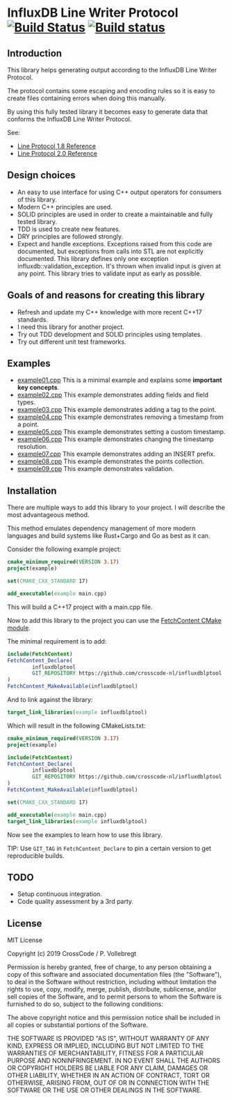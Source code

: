 # InfluxDB Line Writer Protocol [![Build Status](https://travis-ci.com/crosscode-nl/influxdblptool.svg?branch=master)](https://travis-ci.com/crosscode-nl/influxdblptool) [![Build status](https://ci.appveyor.com/api/projects/status/eje2c2beookmn93b?svg=true)](https://ci.appveyor.com/project/crosscode-nl/influxdblptool)

## Introduction

This library helps generating output according to the InfluxDB Line Writer Protocol.   

The protocol contains some escaping and encoding rules so it is easy to create files containing errors when doing this manually.

By using this fully tested library it becomes easy to generate data that conforms the InfluxDB Line Writer Protocol.   

See:
* [Line Protocol 1.8 Reference](https://docs.influxdata.com/influxdb/v1.8/write_protocols/line_protocol_reference/)
* [Line Protocol 2.0 Reference](https://v2.docs.influxdata.com/v2.0/reference/syntax/line-protocol/)

## Design choices

* An easy to use interface for using C++ output operators for consumers of this library.
* Modern C++ principles are used. 
* SOLID principles are used in order to create a maintainable and fully tested library.
* TDD is used to create new features.
* DRY principles are followed strongly.
* Expect and handle exceptions. Exceptions raised from this code are documented, but exceptions from calls into STL are
  not explicitly documented. This library defines only one exception influxdb::validation_exception. It's thrown when
  invalid input is given at any point. This library tries to validate input as early as possible. 

## Goals of and reasons for creating this library

* Refresh and update my C++ knowledge with more recent C++17 standards.
* I need this library for another project.
* Try out TDD development and SOLID principles using templates.
* Try out different unit test frameworks. 

## Examples

* [example01.cpp](examples/example01.cpp) This is a minimal example and explains some **important key concepts**.
* [example02.cpp](examples/example02.cpp) This example demonstrates adding fields and field types.  
* [example03.cpp](examples/example03.cpp) This example demonstrates adding a tag to the point.
* [example04.cpp](examples/example04.cpp) This example demonstrates removing a timestamp from a point.
* [example05.cpp](examples/example05.cpp) This example demonstrates setting a custom timestamp.
* [example06.cpp](examples/example06.cpp) This example demonstrates changing the timestamp resolution.
* [example07.cpp](examples/example07.cpp) This example demonstrates adding an INSERT prefix.
* [example08.cpp](examples/example08.cpp) This example demonstrates the points collection.
* [example09.cpp](examples/example09.cpp) This example demonstrates validation. 

## Installation

There are multiple ways to add this library to your project. I will describe the most advantageous method. 

This method emulates dependency management of more modern 
languages and build systems like Rust+Cargo and Go as best as it can.

Consider the following example project: 

```cmake
cmake_minimum_required(VERSION 3.17)
project(example)

set(CMAKE_CXX_STANDARD 17)

add_executable(example main.cpp)
```

This will build a C++17 project with a main.cpp file.

Now to add this library to the project you can use the [FetchContent CMake module](https://cmake.org/cmake/help/v3.18/module/FetchContent.html). 

The minimal requirement is to add: 

```cmake
include(FetchContent)
FetchContent_Declare(
        influxdblptool
        GIT_REPOSITORY https://github.com/crosscode-nl/influxdblptool
)
FetchContent_MakeAvailable(influxdblptool)
```

And to link against the library: 

```cmake
target_link_libraries(example influxdblptool)
```

Which will result in the following CMakeLists.txt:

```cmake
cmake_minimum_required(VERSION 3.17)
project(example)

include(FetchContent)
FetchContent_Declare(
        influxdblptool
        GIT_REPOSITORY https://github.com/crosscode-nl/influxdblptool
)
FetchContent_MakeAvailable(influxdblptool)

set(CMAKE_CXX_STANDARD 17)

add_executable(example main.cpp)
target_link_libraries(example influxdblptool)
```

Now see the examples to learn how to use this library.

TIP: Use `GIT_TAG` in `FetchContent_Declare` to pin a certain version to get reproducible builds.

## TODO

* Setup continuous integration.
* Code quality assessment by a 3rd party.

## License

MIT License

Copyright (c) 2019 CrossCode / P. Vollebregt

Permission is hereby granted, free of charge, to any person obtaining a copy of this software and associated documentation files (the "Software"), to deal in the Software without restriction, including without limitation the rights to use, copy, modify, merge, publish, distribute, sublicense, and/or sell copies of the Software, and to permit persons to whom the Software is furnished to do so, subject to the following conditions:

The above copyright notice and this permission notice shall be included in all copies or substantial portions of the Software.

THE SOFTWARE IS PROVIDED "AS IS", WITHOUT WARRANTY OF ANY KIND, EXPRESS OR IMPLIED, INCLUDING BUT NOT LIMITED TO THE WARRANTIES OF MERCHANTABILITY, FITNESS FOR A PARTICULAR PURPOSE AND NONINFRINGEMENT. IN NO EVENT SHALL THE AUTHORS OR COPYRIGHT HOLDERS BE LIABLE FOR ANY CLAIM, DAMAGES OR OTHER LIABILITY, WHETHER IN AN ACTION OF CONTRACT, TORT OR OTHERWISE, ARISING FROM, OUT OF OR IN CONNECTION WITH THE SOFTWARE OR THE USE OR OTHER DEALINGS IN THE SOFTWARE.
